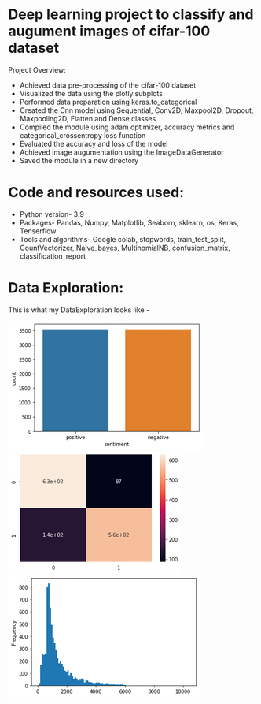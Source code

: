# Deep learning project to classify and augument images of cifar-100 dataset
Project Overview:
<ul>
<li> Achieved data pre-processing of the cifar-100 dataset </li>
  <li> Visualized the data using the plotly.subplots </li>
  <li> Performed data preparation using keras.to_categorical  </li>
  <li> Created the Cnn model using Sequential, Conv2D, Maxpool2D, Dropout, Maxpooling2D, Flatten and Dense classes </li>
  <li> Compiled the module using adam optimizer, accuracy metrics and categorical_crossentropy loss function </li> 
<li> Evaluated the accuracy and loss of the model </li>
<li> Achieved image augumentation using the ImageDataGenerator </li>
 <li> Saved the module in a new directory  </li>

</ul>

# Code and resources used:
<ul>
  <li>Python version- 3.9</li>
  <li>Packages- Pandas, Numpy, Matplotlib, Seaborn, sklearn, os, Keras, Tenserflow</li>
  <li> Tools and algorithms- Google colab, stopwords, train_test_split, CountVectorizer, Naive_bayes, MultinomialNB, confusion_matrix, classification_report </li> 
</ul>

# Data Exploration:
This is what my DataExploration looks like -

![newplot](https://github.com/anquabkhan/Imdb_sentiment_analysis/blob/main/images/imdb_countplot.png)
![newplot (1)](https://github.com/anquabkhan/Imdb_sentiment_analysis/blob/main/images/imdb_heatmap.png)
![newplot (1)](https://github.com/anquabkhan/Imdb_sentiment_analysis/blob/main/images/imdb_histogram.png)



